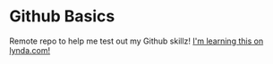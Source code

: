 Github Basics
=============

Remote repo to help me test out my Github skillz!
[I'm learning this on lynda.com!](http://www.lynda.com)
